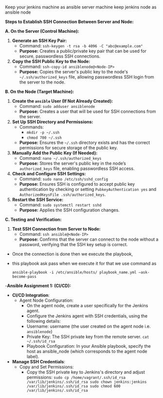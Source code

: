 Keep your jenkins machine as ansible server machine keep jenkins node as ansible node

**Steps to Establish SSH Connection Between Server and Node:**

**A. On the Server (Control Machine):**

1. **Generate an SSH Key Pair:**
    - Command: `ssh-keygen -t rsa -b 4096 -C "abc@example.com"`
    - **Purpose:** Creates a public/private key pair that can be used for secure, passwordless SSH connections.
2. **Copy the SSH Public Key to the Node:**
    - Command: `ssh-copy-id ansiblenode@<Node-IP>`
    - **Purpose:** Copies the server's public key to the node's `~/.ssh/authorized_keys` file, allowing passwordless SSH login from the server to the node.

**B. On the Node (Target Machine):**

1. **Create the `ansible` User (If Not Already Created):**
    - Command: `sudo adduser ansiblenode`
    - **Purpose:** Creates a user that will be used for SSH connections from the server.
2. **Set Up SSH Directory and Permissions:**
    - Commands:
        - `mkdir -p ~/.ssh`
        - `chmod 700 ~/.ssh`
    - **Purpose:** Ensures the `~/.ssh` directory exists and has the correct permissions for secure storage of the public key.
3. **Manually Add the Public Key (If Needed):**
    - Command: `nano ~/.ssh/authorized_keys`
    - **Purpose:** Stores the server's public key in the node’s `authorized_keys` file, enabling passwordless SSH access.
4. **Check and Configure SSH Settings:**
    - Command: `sudo nano /etc/ssh/sshd_config`
    - **Purpose:** Ensures SSH is configured to accept public key authentication by checking or setting `PubkeyAuthentication yes` and `AuthorizedKeysFile .ssh/authorized_keys`.
5. **Restart the SSH Service:**
    - Command: `sudo systemctl restart sshd`
    - **Purpose:** Applies the SSH configuration changes.

**C. Testing and Verification:**

1. **Test SSH Connection from Server to Node:**
    - Command: `ssh ansible@<Node-IP>`
    - **Purpose:** Confirms that the server can connect to the node without a password, verifying that the SSH key setup is correct.
- Once the connection is done then we execute the playbook,
- this playbook ask pass when we execute it for that we use command as

  `ansible-playbook -i /etc/ansible/hosts/ playbook_name.yml —ask-become-pass` 

-**Ansible Assignment 1: (CI/CD):**

- **CI/CD Integration**:
    - Agent Node Configuration:
        - On the agent node, create a user specifically for the Jenkins agent.
        - Configure the Jenkins agent with SSH credentials, using the following details:
        - Username: username (the user created on the agent node i.e. `ansiblenode`)
        - Private Key: The SSH private key from the remote server. `cat ~/.ssh/id_rsa`
        - Playbook Configuration: In your Ansible playbook, specify the host as ansible_node (which corresponds to the agent node label).
- **Manage SSH Credentials**:
    - Copy and Set Permissions:
        - Copy the SSH private key to Jenkins's directory and adjust permissions:
        `sudo cp /home/vagrant/.ssh/id_rsa /var/lib/jenkins/.ssh/id_rsa
        sudo chown jenkins:jenkins /var/lib/jenkins/.ssh/id_rsa
        sudo chmod 600 /var/lib/jenkins/.ssh/id_rsa`
